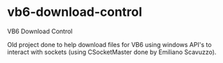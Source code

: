 # vb6-download-control
VB6 Download Control

Old project done to help download files for VB6 using windows API's to interact with sockets (using CSocketMaster done by Emiliano Scavuzzo).
